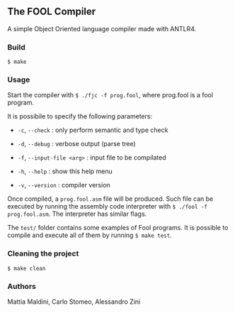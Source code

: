 ## The FOOL Compiler

A simple Object Oriented language compiler made with ANTLR4.


### Build
`$ make`

### Usage
Start the compiler with `$ ./fjc -f prog.fool`, where prog.fool is a fool program.

It is possibile to specify the following parameters:

- `-c`, `--check` : only perform semantic and type check

- `-d`, `--debug` : verbose output (parse tree)

- `-f`, `--input-file <arg>` : input file to be compilated

- `-h`, `--help` : show this help menu

- `-v`, `--version` : compiler version

Once compiled, a `prog.fool.asm` file will be produced. Such file can be executed by running the assembly code interpreter with `$ ./fool -f prog.fool.asm`. The interpreter has similar flags.

The `test/` folder contains some examples of Fool programs. It is possible to compile and execute all of them by running `$ make test`.

### Cleaning the project
`$ make clean`

### Authors
Mattia Maldini, Carlo Stomeo, Alessandro Zini

